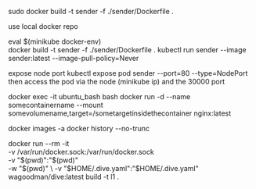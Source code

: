 sudo docker build -t sender -f ./sender/Dockerfile .


use local docker repo

eval $(minikube docker-env)    
docker build -t sender -f ./sender/Dockerfile .
kubectl run sender --image sender:latest --image-pull-policy=Never


expose node port
kubectl expose pod sender --port=80 --type=NodePort
then access the pod via the node (minikube ip) and the 30000 port

docker exec -it ubuntu_bash bash
docker run -d --name somecontainername --mount somevolumename,target=/sometargetinsidethecontainer nginx:latest


docker images -a
docker history --no-trunc 

docker run --rm -it \
      -v /var/run/docker.sock:/var/run/docker.sock \
      -v  "$(pwd)":"$(pwd)" \
      -w "$(pwd)" \
      -v "$HOME/.dive.yaml":"$HOME/.dive.yaml" \
      wagoodman/dive:latest build -t l1 .